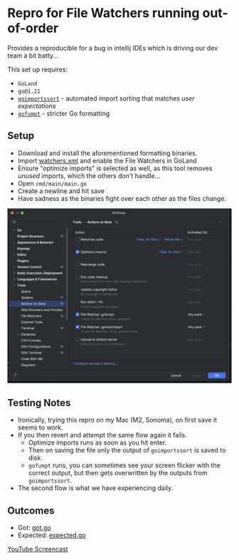 # Repro for File Watchers running out-of-order

Provides a reproducible for a bug in intellij IDEs which is driving our dev 
team a bit batty...

This set up requires:

- `GoLand`
- `go@1.21`
- [`goimportssort`]() - automated import sorting that matches _user expectations_
- [`gofumpt`](https://github.com/mvdan/gofumpt) - stricter Go formatting


## Setup

- Download and install the aforementioned formatting binaries.
- Import [watchers.xml](docs/watchers.xml) and enable the File Watchers in GoLand
- Ensure "optimize imports" is selected as well, as this tool removes _unused_ imports, which the others don't handle...
- Open `cmd/main/main.go`
- Create a newline and hit save
- Have sadness as the binaries fight over each other as the files change.

![Settings > Actions On Save](./docs/actions-on-save.png)


## Testing Notes

- Ironically, trying this repro on my Mac (M2, Sonoma), on first save it seems to work.
- If you then revert and attempt the same flow again it fails.
  - Optimize imports runs as soon as you hit enter.
  - Then on saving the file only the output of `goimportssort` is saved to disk.
  - `gofumpt` runs, you can sometimes see your screen flicker with the correct output, but then gets overwritten by the outputs from `goimportssort`.
- The second flow is what we have experiencing daily.


## Outcomes

- Got: [got.go](_examples%2Fgot.go)
- Expected: [expected.go](_examples%2Fexpected.go)

[YouTube Screencast](https://youtu.be/gBapXssVWJE)
